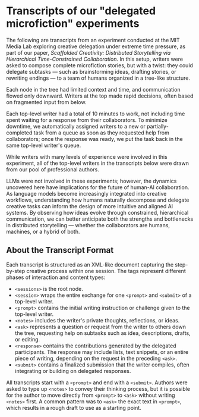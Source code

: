 # Transcripts of our "delegated microfiction" experiments

The following are transcripts from an experiment conducted at the MIT Media Lab exploring creative delegation under extreme time pressure, as part of our paper, *Scaffolded Creativity: Distributed Storytelling via Hierarchical Time-Constrained Collaboration*. In this setup, writers were asked to compose complete microfiction stories, but with a twist: they could delegate subtasks — such as brainstorming ideas, drafting stories, or rewriting endings — to a team of humans organized in a tree-like structure.

Each node in the tree had limited context and time, and communication flowed only downward. Writers at the top made rapid decisions, often based on fragmented input from below.

Each top-level writer had a total of 10 minutes to work, not including time spent waiting for a response from their collaborators. To minimize downtime, we automatically assigned writers to a new or partially-completed task from a queue as soon as they requested help from collaborators; once the response was ready, we put the task back in the same top-level writer's queue.

While writers with many levels of experience were involved in this experiment, all of the top-level writers in the transcripts below were drawn from our pool of professional authors.

LLMs were not involved in these experiments; however, the dynamics uncovered here have implications for the future of human-AI collaboration. As language models become increasingly integrated into creative workflows, understanding how humans naturally decompose and delegate creative tasks can inform the design of more intuitive and aligned AI systems. By observing how ideas evolve through constrained, hierarchical communication, we can better anticipate both the strengths and bottlenecks in distributed storytelling — whether the collaborators are humans, machines, or a hybrid of both.

## About the Transcript Format

Each transcript is structured as an XML-like document capturing the step-by-step creative process within one session. The tags represent different phases of interaction and content types:

* `<sessions>` is the root node.
* `<session>` wraps the entire exchange for one `<prompt>` and `<submit>` of a top-level writer.
* `<prompt>` contains the initial writing instruction or challenge given to the top-level writer.
* `<notes>` includes the writer's private thoughts, reflections, or ideas.
* `<ask>` represents a question or request from the writer to others down the tree, requesting help on subtasks such as idea, descriptions, drafts, or editing.
* `<response>` contains the contributions generated by the delegated participants. The response may include lists, text snippets, or an entire piece of writing, depending on the request in the preceding `<ask>`.
* `<submit>` contains a finalized submission that the writer compiles, often integrating or building on delegated responses.

All transcripts start with a `<prompt>` and end with a `<submit>`. Authors were asked to type up `<notes>` to convey their thinking process, but it is possible for the author to move directly from `<prompt>` to `<ask>` without writing `<notes>` first. A common pattern was to `<ask>` the exact text in `<prompt>`, which results in a rough draft to use as a starting point.
